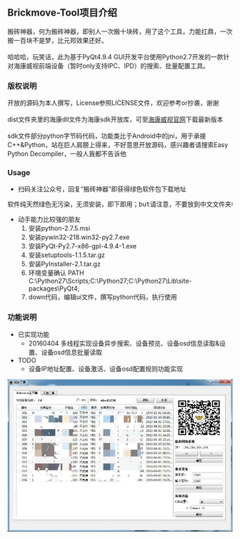 ## Brickmove-Tool项目介绍
搬砖神器，何为搬砖神器，即别人一次搬十块砖，用了这个工具，力能扛鼎，一次搬一百块不是梦，比元邦效果还好。
<br/>
<br/>
哈哈哈，玩笑话，此为基于PyQt4.9.4 GUI开发平台使用Python2.7开发的一款针对海康威视前端设备（暂时only支持IPC、IPD）的搜索、批量配置工具。

### 版权说明
开放的源码为本人撰写，License参照LICENSE文件，欢迎参考or抄袭，谢谢
<br/>
<br/>
dist文件夹里的海康dll文件为海康sdk开放库，可至[海康威视官网](http://www.hikvision.com/cn/download_61.html)下载最新版本
<br/>
<br/>
sdk文件部分python字节码代码，功能类比于Android中的jni，用于承接C++&Python，站在巨人肩膀上得来，不好意思开放源码，感兴趣者请搜索Easy Python Decompiler，一般人我都不告诉他

### Usage
* 扫码关注公众号，回复“搬砖神器”即获得绿色软件包下载地址
<pre>
软件纯天然绿色无污染，无须安装，即下即用；but请注意，不要放到中文文件夹中使用哦，会起不来。。。
</pre>
* 动手能力比较强的朋友
	1. 安装python-2.7.5.msi
	2. 安装pywin32-218.win32-py2.7.exe
	3. 安装PyQt-Py2.7-x86-gpl-4.9.4-1.exe
	4. 安装setuptools-1.1.5.tar.gz
	5. 安装PyInstaller-2.1.tar.gz
	6. 环境变量确认
		PATH
			C:\Python27\Scripts;C:\Python27;C:\Python27\Lib\site-packages\PyQt4;
	7. down代码，编辑ui文件，撰写python代码，执行使用

### 功能说明
* 已实现功能
	- 20160404 多线程实现设备异步搜索、设备预览、设备osd信息读取&设置、设备osd信息批量读取
* TODO
	- 设备IP地址配置、设备激活、设备osd配置规则功能实现

![gui](https://github.com/jphome/Brickmove-Tool/blob/master/gui.jpg)